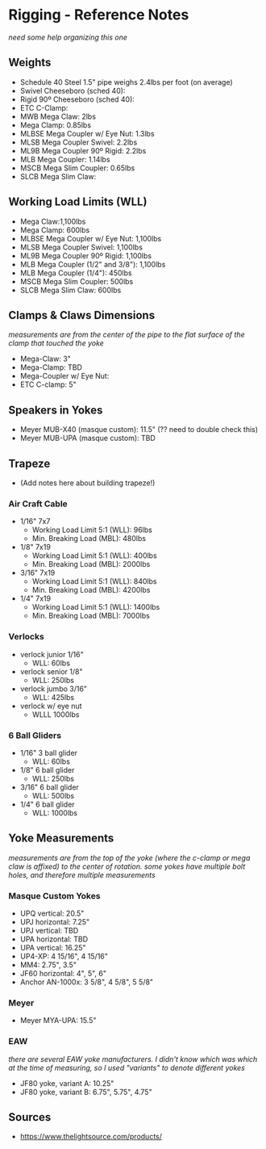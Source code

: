 # Rigging - Reference Notes

*need some help organizing this one*

## Weights
* Schedule 40 Steel 1.5" pipe weighs 2.4lbs per foot (on average)
* Swivel Cheeseboro (sched 40):
* Rigid 90º Cheeseboro (sched 40):
* ETC C-Clamp:
* MWB Mega Claw: 2lbs
* Mega Clamp: 0.85lbs
* MLBSE Mega Coupler w/ Eye Nut: 1.3lbs
* MLSB Mega Coupler Swivel: 2.2lbs
* ML9B Mega Coupler 90º Rigid: 2.2lbs
* MLB Mega Coupler: 1.14lbs
* MSCB Mega Slim Coupler: 0.65lbs
* SLCB Mega Slim Claw:

## Working Load Limits (WLL)
* Mega Claw:1,100lbs
* Mega Clamp: 600lbs
* MLBSE Mega Coupler w/ Eye Nut: 1,100lbs
* MLSB Mega Coupler Swivel: 1,100lbs
* ML9B Mega Coupler 90º Rigid: 1,100lbs
* MLB Mega Coupler (1/2" and 3/8"): 1,100lbs
* MLB Mega Coupler (1/4"): 450lbs 
* MSCB Mega Slim Coupler: 500lbs
* SLCB Mega Slim Claw: 600lbs

## Clamps & Claws Dimensions
*measurements are from the center of the pipe to the flat surface of the clamp that touched the yoke*
* Mega-Claw: 3"
* Mega-Clamp: TBD
* Mega-Coupler w/ Eye Nut: 
* ETC C-clamp: 5"


## Speakers in Yokes
* Meyer MUB-X40 (masque custom): 11.5" (?? need to double check this)
* Meyer MUB-UPA (masque custom): TBD


## Trapeze
* (Add notes here about building trapeze!)

### Air Craft Cable
* 1/16" 7x7
	* Working Load Limit 5:1 (WLL): 96lbs
	* Min. Breaking Load (MBL): 480lbs
* 1/8" 7x19
	* Working Load Limit 5:1 (WLL): 400lbs
	* Min. Breaking Load (MBL): 2000lbs
* 3/16" 7x19
	* Working Load Limit 5:1 (WLL): 840lbs
	* Min. Breaking Load (MBL): 4200lbs
* 1/4" 7x19
	* Working Load Limit 5:1 (WLL): 1400lbs
	* Min. Breaking Load (MBL): 7000lbs

### Verlocks
* verlock junior 1/16"
	* WLL: 60lbs
* verlock senior 1/8"
	* WLL: 250lbs
* verlock jumbo 3/16"
	* WLL: 425lbs
* verlock w/ eye nut
	* WLLL 1000lbs

### 6 Ball Gliders
* 1/16" 3 ball glider
	* WLL: 60lbs
* 1/8" 6 ball glider
	* WLL: 250lbs
* 3/16" 6 ball glider
	* WLL: 500lbs
* 1/4" 6 ball glider
	* WLL: 1000lbs

## Yoke Measurements
*measurements are from the top of the yoke (where the c-clamp or mega claw is affixed) to the center of rotation. some yokes have multiple bolt holes, and therefore multiple measurements*

### Masque Custom Yokes
* UPQ vertical: 20.5"
* UPJ horizontal: 7.25"
* UPJ vertical: TBD
* UPA horizontal: TBD
* UPA vertical: 16.25"
* UP4-XP: 4 15/16", 4 15/16"
* MM4: 2.75", 3.5"
* JF60 horizontal: 4", 5", 6"
* Anchor AN-1000x: 3 5/8", 4 5/8", 5 5/8"

### Meyer
* Meyer MYA-UPA: 15.5"

### EAW
*there are several EAW yoke manufacturers. I didn't know which was which at the time of measuring, so I used "variants" to denote different yokes*
* JF80 yoke, variant A: 10.25"
* JF80 yoke, variant B: 6.75", 5.75", 4.75"


## Sources
* https://www.thelightsource.com/products/